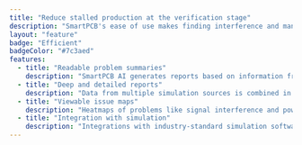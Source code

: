 ```yaml
---
title: "Reduce stalled production at the verification stage"
description: "SmartPCB's ease of use makes finding interference and manufacturability problems faster and simpler, reducing the number of design-verification cycles before production."
layout: "feature"
badge: "Efficient"
badgeColor: "#7c3aed"
features:
  - title: "Readable problem summaries"
    description: "SmartPCB AI generates reports based on information from its simulations, which it compiles into readable natural language summarizing the most important details of problems encountered during the verification stage."
  - title: "Deep and detailed reports"
    description: "Data from multiple simulation sources is combined in order to cover the entire spectrum of potential problems found in verification. Data can be distributed in automatically-generated reports to clients and other teams based on the information that they need, when they need it."
  - title: "Viewable issue maps"
    description: "Heatmaps of problems like signal interference and power quality can be used to produce a visual reassurance that the product is ready for production before the schematic is sent to the manufacturer."
  - title: "Integration with simulation"
    description: "Integrations with industry-standard simulation software allows for familiar, fast, and reliable testing without manual data summary or entry. Moving simulation results from software to report is only a press of a button."
---
```

